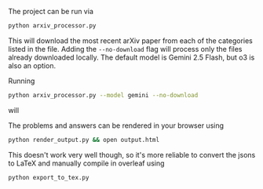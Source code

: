 The project can be run via 
```bash
python arxiv_processor.py
```

This will download the most recent arXiv paper from each of the categories listed in the file. Adding the 
```--no-download``` flag will process only the files already downloaded locally. The default model is Gemini 2.5 Flash, but o3 is also an option. 

Running 
```bash
python arxiv_processor.py --model gemini --no-download
```
will 

The problems and answers can be rendered in your browser using 
```bash
python render_output.py && open output.html
```
This doesn't work very well though, so it's more reliable to convert the jsons to LaTeX and manually compile in overleaf using
```bash
python export_to_tex.py                               
```